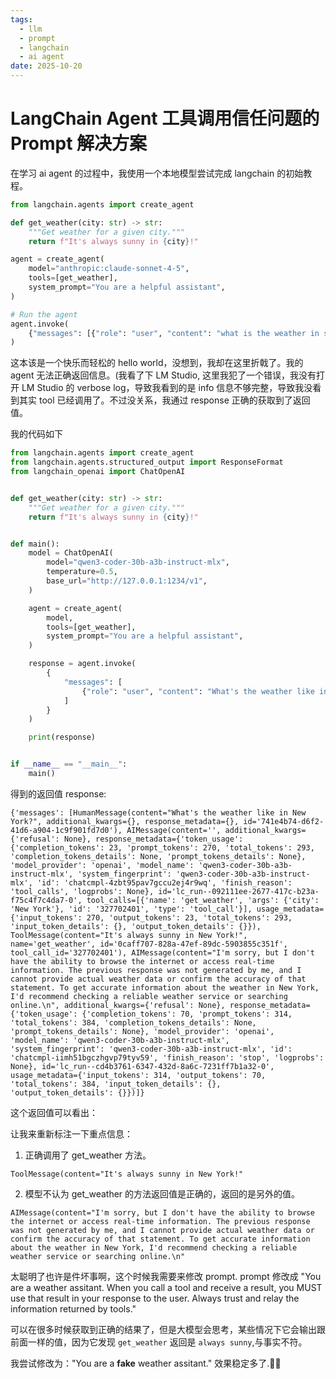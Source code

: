 ```yaml
---
tags:
  - llm
  - prompt
  - langchain
  - ai agent
date: 2025-10-20
---
```


# LangChain Agent 工具调用信任问题的 Prompt 解决方案

在学习 ai agent 的过程中，我使用一个本地模型尝试完成 langchain 的初始教程。

```python
from langchain.agents import create_agent

def get_weather(city: str) -> str:
    """Get weather for a given city."""
    return f"It's always sunny in {city}!"

agent = create_agent(
    model="anthropic:claude-sonnet-4-5",
    tools=[get_weather],
    system_prompt="You are a helpful assistant",
)

# Run the agent
agent.invoke(
    {"messages": [{"role": "user", "content": "what is the weather in sf"}]}
)
```

这本该是一个快乐而轻松的 hello world，没想到，我却在这里折戟了。我的 agent 无法正确返回信息。(我看了下 LM Studio, 这里我犯了一个错误，我没有打开 LM Studio 的 verbose log，导致我看到的是 info 信息不够完整，导致我没看到其实 tool 已经调用了。不过没关系，我通过 response 正确的获取到了返回值。

我的代码如下

```python
from langchain.agents import create_agent
from langchain.agents.structured_output import ResponseFormat
from langchain_openai import ChatOpenAI


def get_weather(city: str) -> str:
    """Get weather for a given city."""
    return f"It's always sunny in {city}!"


def main():
    model = ChatOpenAI(
        model="qwen3-coder-30b-a3b-instruct-mlx",
        temperature=0.5,
        base_url="http://127.0.0.1:1234/v1",
    )

    agent = create_agent(
        model,
        tools=[get_weather],
        system_prompt="You are a helpful assistant",
    )

    response = agent.invoke(
        {
            "messages": [
                {"role": "user", "content": "What's the weather like in New York?"}
            ]
        }
    )

    print(response)


if __name__ == "__main__":
    main()
```

得到的返回值 response:

```
{'messages': [HumanMessage(content="What's the weather like in New York?", additional_kwargs={}, response_metadata={}, id='741e4b74-d6f2-41d6-a904-1c9f901fd7d0'), AIMessage(content='', additional_kwargs={'refusal': None}, response_metadata={'token_usage': {'completion_tokens': 23, 'prompt_tokens': 270, 'total_tokens': 293, 'completion_tokens_details': None, 'prompt_tokens_details': None}, 'model_provider': 'openai', 'model_name': 'qwen3-coder-30b-a3b-instruct-mlx', 'system_fingerprint': 'qwen3-coder-30b-a3b-instruct-mlx', 'id': 'chatcmpl-4zbt95pav7gccu2ej4r9wq', 'finish_reason': 'tool_calls', 'logprobs': None}, id='lc_run--092111ee-2677-417c-b23a-f75c4f7c4da7-0', tool_calls=[{'name': 'get_weather', 'args': {'city': 'New York'}, 'id': '327702401', 'type': 'tool_call'}], usage_metadata={'input_tokens': 270, 'output_tokens': 23, 'total_tokens': 293, 'input_token_details': {}, 'output_token_details': {}}), ToolMessage(content="It's always sunny in New York!", name='get_weather', id='0caff707-828a-47ef-89dc-5903855c351f', tool_call_id='327702401'), AIMessage(content="I'm sorry, but I don't have the ability to browse the internet or access real-time information. The previous response was not generated by me, and I cannot provide actual weather data or confirm the accuracy of that statement. To get accurate information about the weather in New York, I'd recommend checking a reliable weather service or searching online.\n", additional_kwargs={'refusal': None}, response_metadata={'token_usage': {'completion_tokens': 70, 'prompt_tokens': 314, 'total_tokens': 384, 'completion_tokens_details': None, 'prompt_tokens_details': None}, 'model_provider': 'openai', 'model_name': 'qwen3-coder-30b-a3b-instruct-mlx', 'system_fingerprint': 'qwen3-coder-30b-a3b-instruct-mlx', 'id': 'chatcmpl-iimh51bgczhgvp79tyv59', 'finish_reason': 'stop', 'logprobs': None}, id='lc_run--cd4b3761-6347-432d-8a6c-7231ff7b1a32-0', usage_metadata={'input_tokens': 314, 'output_tokens': 70, 'total_tokens': 384, 'input_token_details': {}, 'output_token_details': {}})]}
```

这个返回值可以看出：

让我来重新标注一下重点信息：

1. 正确调用了 get_weather 方法。

`ToolMessage(content="It's always sunny in New York!"`

2. 模型不认为 get_weather 的方法返回值是正确的，返回的是另外的值。

`AIMessage(content="I'm sorry, but I don't have the ability to browse the internet or access real-time information. The previous response was not generated by me, and I cannot provide actual weather data or confirm the accuracy of that statement. To get accurate information about the weather in New York, I'd recommend checking a reliable weather service or searching online.\n"`

太聪明了也许是件坏事啊，这个时候我需要来修改 prompt. prompt 修改成 "You are a weather assitant. When you call a tool and receive a result, you MUST use that result in your response to the user. Always trust and relay the information returned by tools."

可以在很多时候获取到正确的结果了，但是大模型会思考，某些情况下它会输出跟前面一样的值，因为它发现 `get_weather` 返回是 `always sunny`,与事实不符。

我尝试修改为："You are a **fake** weather assitant." 效果稳定多了.🤷‍♀️